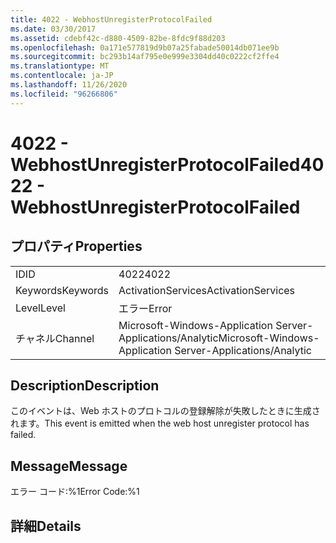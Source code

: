 ```yaml
---
title: 4022 - WebhostUnregisterProtocolFailed
ms.date: 03/30/2017
ms.assetid: cdebf42c-d880-4509-82be-8fdc9f88d203
ms.openlocfilehash: 0a171e577819d9b07a25fabade50014db071ee9b
ms.sourcegitcommit: bc293b14af795e0e999e3304dd40c0222cf2ffe4
ms.translationtype: MT
ms.contentlocale: ja-JP
ms.lasthandoff: 11/26/2020
ms.locfileid: "96266806"
---
```

# <a name="4022---webhostunregisterprotocolfailed"></a><span data-ttu-id="d190a-102">4022 - WebhostUnregisterProtocolFailed</span><span class="sxs-lookup"><span data-stu-id="d190a-102">4022 - WebhostUnregisterProtocolFailed</span></span>

## <a name="properties"></a><span data-ttu-id="d190a-103">プロパティ</span><span class="sxs-lookup"><span data-stu-id="d190a-103">Properties</span></span>  
  
|||  
|-|-|  
|<span data-ttu-id="d190a-104">ID</span><span class="sxs-lookup"><span data-stu-id="d190a-104">ID</span></span>|<span data-ttu-id="d190a-105">4022</span><span class="sxs-lookup"><span data-stu-id="d190a-105">4022</span></span>|  
|<span data-ttu-id="d190a-106">Keywords</span><span class="sxs-lookup"><span data-stu-id="d190a-106">Keywords</span></span>|<span data-ttu-id="d190a-107">ActivationServices</span><span class="sxs-lookup"><span data-stu-id="d190a-107">ActivationServices</span></span>|  
|<span data-ttu-id="d190a-108">Level</span><span class="sxs-lookup"><span data-stu-id="d190a-108">Level</span></span>|<span data-ttu-id="d190a-109">エラー</span><span class="sxs-lookup"><span data-stu-id="d190a-109">Error</span></span>|  
|<span data-ttu-id="d190a-110">チャネル</span><span class="sxs-lookup"><span data-stu-id="d190a-110">Channel</span></span>|<span data-ttu-id="d190a-111">Microsoft-Windows-Application Server-Applications/Analytic</span><span class="sxs-lookup"><span data-stu-id="d190a-111">Microsoft-Windows-Application Server-Applications/Analytic</span></span>|  
  
## <a name="description"></a><span data-ttu-id="d190a-112">Description</span><span class="sxs-lookup"><span data-stu-id="d190a-112">Description</span></span>  

 <span data-ttu-id="d190a-113">このイベントは、Web ホストのプロトコルの登録解除が失敗したときに生成されます。</span><span class="sxs-lookup"><span data-stu-id="d190a-113">This event is emitted when the web host unregister protocol has failed.</span></span>  
  
## <a name="message"></a><span data-ttu-id="d190a-114">Message</span><span class="sxs-lookup"><span data-stu-id="d190a-114">Message</span></span>  

 <span data-ttu-id="d190a-115">エラー コード:%1</span><span class="sxs-lookup"><span data-stu-id="d190a-115">Error Code:%1</span></span>  
  
## <a name="details"></a><span data-ttu-id="d190a-116">詳細</span><span class="sxs-lookup"><span data-stu-id="d190a-116">Details</span></span>

